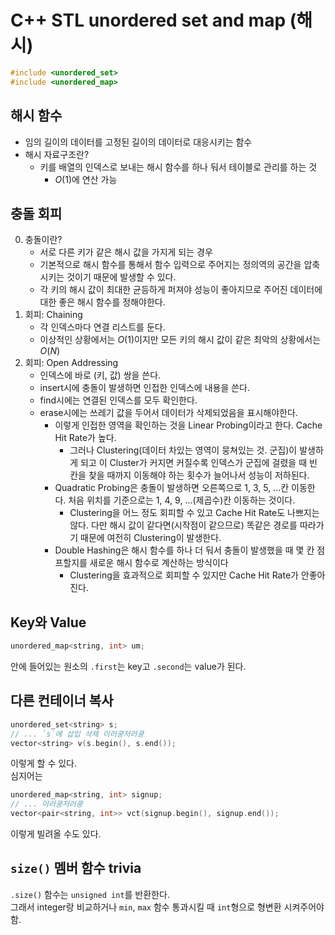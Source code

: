 # C++ STL unordered set and map (해시)
```cpp
#include <unordered_set>
#include <unordered_map>
```
## 해시 함수
* 임의 길이의 데이터를 고정된 길이의 데이터로 대응시키는 함수
* 해시 자료구조란?
    * 키를 배열의 인덱스로 보내는 해시 함수를 하나 둬서 테이블로 관리를 하는 것
        * $O(1)$에 연산 가능

## 충돌 회피
0. 충돌이란?
    * 서로 다른 키가 같은 해시 값을 가지게 되는 경우
    * 기본적으로 해시 함수를 통해서 함수 입력으로 주어지는 정의역의 공간을 압축시키는 것이기 때문에 발생할 수 있다.
    * 각 키의 해시 값이 최대한 균등하게 퍼져야 성능이 좋아지므로 주어진 데이터에 대한 좋은 해시 함수를 정해야한다.
1. 회피: Chaining
    * 각 인덱스마다 연결 리스트를 둔다.
    * 이상적인 상황에서는 $O(1)$이지만 모든 키의 해시 값이 같은 최악의 상황에서는 $O(N)$
1. 회피: Open Addressing
    * 인덱스에 바로 (키, 값) 쌍을 쓴다.
    * insert시에 충돌이 발생하면 인접한 인덱스에 내용을 쓴다.
    * find시에는 연결된 인덱스를 모두 확인한다.
    * erase시에는 쓰레기 값을 두어서 데이터가 삭제되었음을 표시해야한다.
        * 이렇게 인접한 영역을 확인하는 것을 Linear Probing이라고 한다. Cache Hit Rate가 높다.
            * 그러나 Clustering(데이터 차있는 영역이 뭉쳐있는 것. 군집)이 발생하게 되고 이 Cluster가 커지면 커질수록 인덱스가 군집에 걸렸을 때 빈 칸을 찾을 때까지 이동해야 하는 횟수가 늘어나서 성능이 저하된다.
        * Quadratic Probing은 충돌이 발생하면 오른쪽으로 1, 3, 5, ...칸 이동한다. 처음 위치를 기준으로는 1, 4, 9, ...(제곱수)칸 이동하는 것이다.
            * Clustering을 어느 정도 회피할 수 있고 Cache Hit Rate도 나쁘지는 않다. 다만 해시 값이 같다면(시작점이 같으므로) 똑같은 경로를 따라가기 때문에 여전히 Clustering이 발생한다.
        * Double Hashing은 해시 함수를 하나 더 둬서 충돌이 발생했을 때 몇 칸 점프할지를 새로운 해시 함수로 계산하는 방식이다
            * Clustering을 효과적으로 회피할 수 있지만 Cache Hit Rate가 안좋아진다.

## Key와 Value
```cpp
unordered_map<string, int> um;
```
안에 들어있는 원소의 `.first`는 key고 `.second`는 value가 된다.

## 다른 컨테이너 복사
```cpp
unordered_set<string> s;
// ... `s`에 삽입 삭제 이러쿵저러쿵
vector<string> v(s.begin(), s.end());
```
이렇게 할 수 있다.  
심지어는
```cpp
unordered_map<string, int> signup;
// ... 이러쿵저러쿵
vector<pair<string, int>> vct(signup.begin(), signup.end());
```
이렇게 빌려올 수도 있다.

## `size()` 멤버 함수 trivia
`.size()` 함수는 `unsigned int`를 반환한다.  
그래서 integer랑 비교하거나 `min`, `max` 함수 통과시킬 때 `int`형으로 형변환 시켜주어야 함.